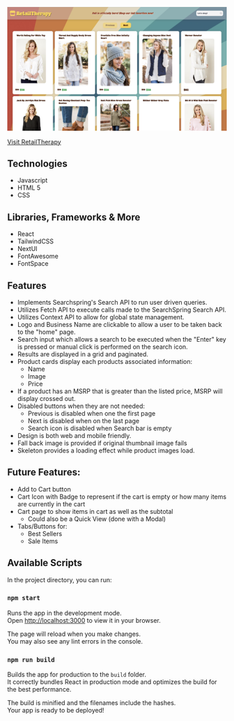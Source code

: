 ![Image of Retail Therapy's Home Page](./src/assets/RetailTherapy.png)

[Visit RetailTherapy](https://retail-therapy.vercel.app/)

## Technologies
- Javascript
- HTML 5
- CSS

## Libraries, Frameworks & More
- React
- TailwindCSS
- NextUI
- FontAwesome
- FontSpace

## Features
- Implements Searchspring's Search API to run user driven queries.
- Utilizes Fetch API to execute calls made to the SearchSpring Search API.
- Utilizes Context API to allow for global state management.
- Logo and Business Name are clickable to allow a user to be taken back to the "home" page.
- Search input which allows a search to be executed when the "Enter" key is pressed or manual click is performed on the search icon.
- Results are displayed in a grid and paginated.
- Product cards display each products associated information:
    - Name
    - Image
    - Price
- If a product has an MSRP that is greater than the listed price, MSRP will display crossed out. 
- Disabled buttons when they are not needed:
    - Previous is disabled when one the first page
    - Next is disabled when on the last page
    - Search icon is disabled when Search bar is empty
- Design is both web and mobile friendly.
- Fall back image is provided if original thumbnail image fails
- Skeleton provides a loading effect while product images load.

## Future Features:
- Add to Cart button
- Cart Icon with Badge to represent if the cart is empty or how many items are currently in the cart
- Cart page to show items in cart as well as the subtotal
    - Could also be a Quick View (done with a Modal)
- Tabs/Buttons for:
    - Best Sellers
    - Sale Items


## Available Scripts

In the project directory, you can run:

### `npm start`

Runs the app in the development mode.\
Open [http://localhost:3000](http://localhost:3000) to view it in your browser.

The page will reload when you make changes.\
You may also see any lint errors in the console.


### `npm run build`

Builds the app for production to the `build` folder.\
It correctly bundles React in production mode and optimizes the build for the best performance.

The build is minified and the filenames include the hashes.\
Your app is ready to be deployed!


